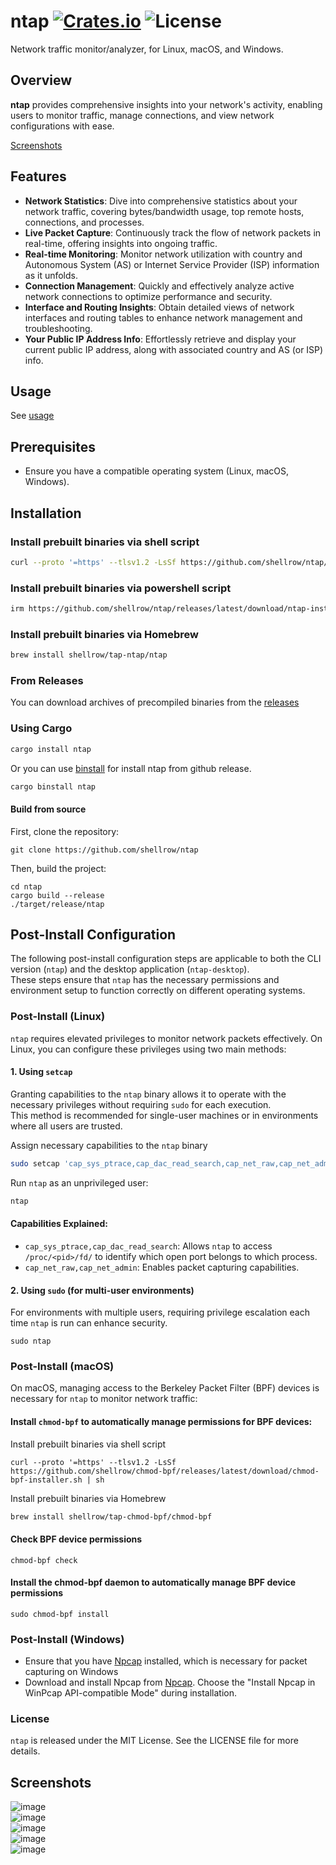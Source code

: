 [crates-badge]: https://img.shields.io/crates/v/ntap.svg
[crates-url]: https://crates.io/crates/ntap
[license-badge]: https://img.shields.io/crates/l/ntap.svg

# ntap [![Crates.io][crates-badge]][crates-url] ![License][license-badge]
Network traffic monitor/analyzer, for Linux, macOS, and Windows.

## Overview
**ntap** provides comprehensive insights into your network's activity, enabling users to monitor traffic, manage connections, and view network configurations with ease.

[Screenshots](#screenshots)

## Features
- **Network Statistics**: Dive into comprehensive statistics about your network traffic, covering bytes/bandwidth usage, top remote hosts, connections, and processes.
- **Live Packet Capture**: Continuously track the flow of network packets in real-time, offering insights into ongoing traffic.
- **Real-time Monitoring**: Monitor network utilization with country and Autonomous System (AS) or Internet Service Provider (ISP) information as it unfolds.
- **Connection Management**: Quickly and effectively analyze active network connections to optimize performance and security.
- **Interface and Routing Insights**: Obtain detailed views of network interfaces and routing tables to enhance network management and troubleshooting.
- **Your Public IP Address Info**: Effortlessly retrieve and display your current public IP address, along with associated country and AS (or ISP) info.

## Usage
See [usage](resources/doc/USAGE.md)

## Prerequisites
- Ensure you have a compatible operating system (Linux, macOS, Windows).

## Installation

### Install prebuilt binaries via shell script

```sh
curl --proto '=https' --tlsv1.2 -LsSf https://github.com/shellrow/ntap/releases/latest/download/ntap-installer.sh | sh
```

### Install prebuilt binaries via powershell script

```sh
irm https://github.com/shellrow/ntap/releases/latest/download/ntap-installer.ps1 | iex
```

### Install prebuilt binaries via Homebrew

```sh
brew install shellrow/tap-ntap/ntap
```

### From Releases
You can download archives of precompiled binaries from the [releases](https://github.com/shellrow/ntap/releases) 

### Using Cargo

```sh
cargo install ntap
```

Or you can use [binstall](https://github.com/cargo-bins/cargo-binstall) for install ntap from github release.
```sh
cargo binstall ntap
```

#### Build from source
First, clone the repository:
```
git clone https://github.com/shellrow/ntap
```
Then, build the project:
```
cd ntap
cargo build --release
./target/release/ntap
```

## Post-Install Configuration

The following post-install configuration steps are applicable to both the CLI version (`ntap`) and the desktop application (`ntap-desktop`).  
These steps ensure that `ntap` has the necessary permissions and environment setup to function correctly on different operating systems.

### Post-Install (Linux)

`ntap` requires elevated privileges to monitor network packets effectively. On Linux, you can configure these privileges using two main methods:

#### 1. Using `setcap`

Granting capabilities to the `ntap` binary allows it to operate with the necessary privileges without requiring `sudo` for each execution.  
This method is recommended for single-user machines or in environments where all users are trusted.

Assign necessary capabilities to the `ntap` binary
```sh
sudo setcap 'cap_sys_ptrace,cap_dac_read_search,cap_net_raw,cap_net_admin+ep' $(command -v ntap)
```

Run `ntap` as an unprivileged user:
```sh
ntap
```

#### Capabilities Explained:
- `cap_sys_ptrace,cap_dac_read_search`: Allows `ntap` to access `/proc/<pid>/fd/` to identify which open port belongs to which process.
- `cap_net_raw,cap_net_admin`: Enables packet capturing capabilities.

#### 2. Using `sudo` (for multi-user environments)
For environments with multiple users, requiring privilege escalation each time `ntap` is run can enhance security.
```
sudo ntap
```

### Post-Install (macOS)
On macOS, managing access to the Berkeley Packet Filter (BPF) devices is necessary for `ntap` to monitor network traffic:
#### Install `chmod-bpf` to automatically manage permissions for BPF devices:

Install prebuilt binaries via shell script
```
curl --proto '=https' --tlsv1.2 -LsSf https://github.com/shellrow/chmod-bpf/releases/latest/download/chmod-bpf-installer.sh | sh
```

Install prebuilt binaries via Homebrew
```sh
brew install shellrow/tap-chmod-bpf/chmod-bpf
```

#### Check BPF device permissions
```
chmod-bpf check
```

#### Install the chmod-bpf daemon to automatically manage BPF device permissions
```
sudo chmod-bpf install
```

### Post-Install (Windows)
- Ensure that you have [Npcap](https://npcap.com/#download) installed, which is necessary for packet capturing on Windows
- Download and install Npcap from [Npcap](https://npcap.com/#download). Choose the "Install Npcap in WinPcap API-compatible Mode" during installation.

### License
`ntap` is released under the MIT License. See the LICENSE file for more details.

## Screenshots
![image](resources/ss/ntap-ss-stat.png)  
![image](resources/ss/ntap-ss-monitor.png)  
![image](resources/ss/ntap-ss-remote-hosts.png)  
![image](resources/ss/ntap-ss-connections.png)  
![image](resources/ss/ntap-ss-live.png)  
